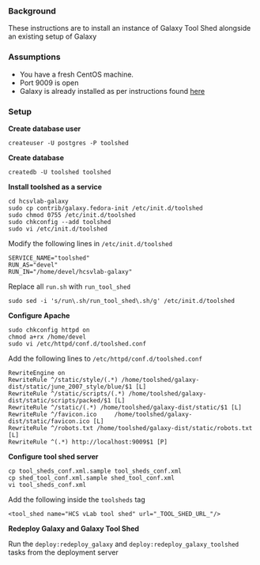 ### Background
These instructions are to install an instance of Galaxy Tool Shed alongside an existing setup of Galaxy

### Assumptions
* You have a fresh CentOS machine.
* Port 9009 is open
* Galaxy is already installed as per instructions found [here](https://github.com/IntersectAustralia/hcsvlab-docs/blob/master/Galaxy.md)

### Setup

**Create database user**

    createuser -U postgres -P toolshed
    
**Create database**

    createdb -U toolshed toolshed
    
**Install toolshed as a service**

    cd hcsvlab-galaxy
    sudo cp contrib/galaxy.fedora-init /etc/init.d/toolshed
    sudo chmod 0755 /etc/init.d/toolshed
    sudo chkconfig --add toolshed
    sudo vi /etc/init.d/toolshed
    
Modify the following lines in `/etc/init.d/toolshed`
  
    SERVICE_NAME="toolshed"
    RUN_AS="devel"
    RUN_IN="/home/devel/hcsvlab-galaxy"

Replace all `run.sh` with `run_tool_shed`

    sudo sed -i 's/run\.sh/run_tool_shed\.sh/g' /etc/init.d/toolshed
    
**Configure Apache**

    sudo chkconfig httpd on
    chmod a+rx /home/devel
    sudo vi /etc/httpd/conf.d/toolshed.conf 
    
Add the following lines to `/etc/httpd/conf.d/toolshed.conf`

    RewriteEngine on
    RewriteRule ^/static/style/(.*) /home/toolshed/galaxy- dist/static/june_2007_style/blue/$1 [L]
    RewriteRule ^/static/scripts/(.*) /home/toolshed/galaxy- dist/static/scripts/packed/$1 [L]
    RewriteRule ^/static/(.*) /home/toolshed/galaxy-dist/static/$1 [L] 
    RewriteRule ^/favicon.ico     /home/toolshed/galaxy-dist/static/favicon.ico [L] 
    RewriteRule ^/robots.txt /home/toolshed/galaxy-dist/static/robots.txt [L] 
    RewriteRule ^(.*) http://localhost:9009$1 [P]
    
**Configure tool shed server**

    cp tool_sheds_conf.xml.sample tool_sheds_conf.xml
    cp shed_tool_conf.xml.sample shed_tool_conf.xml
    vi tool_sheds_conf.xml
    
Add the following inside the `toolsheds` tag

    <tool_shed name="HCS vLab tool shed" url="_TOOL_SHED_URL_"/>
    
**Redeploy Galaxy and Galaxy Tool Shed**

Run the `deploy:redeploy_galaxy` and `deploy:redeploy_galaxy_toolshed` tasks from the deployment server
